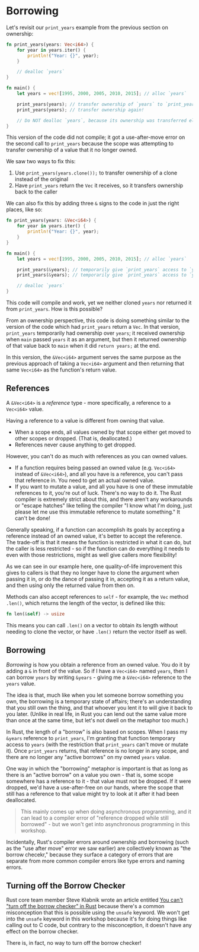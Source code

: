 # Borrowing

Let's revisit our `print_years` example from the previous section on ownership:

```rust
fn print_years(years: Vec<i64>) {
    for year in years.iter() {
        println!("Year: {}", year);
    }

    // dealloc `years`
}

fn main() {
    let years = vec![1995, 2000, 2005, 2010, 2015]; // alloc `years`

    print_years(years); // transfer ownership of `years` to `print_years`
    print_years(years); // transfer ownership again!

    // Do NOT dealloc `years`, because its ownership was transferred elsewhere
}
```

This version of the code did not compile; it got a use-after-move error on the 
second call to `print_years` because the scope was attempting to transfer 
ownership of a value that it no longer owned.

We saw two ways to fix this:

1. Use `print_years(years.clone());` to transfer ownership of a clone instead of the original
1. Have `print_years` return the `Vec` it receives, so it transfers ownership back to the caller

We can also fix this by adding three `&` signs to the code in just the right
places, like so:

```rust
fn print_years(years: &Vec<i64>) {
    for year in years.iter() {
        println!("Year: {}", year);
    }
}

fn main() {
    let years = vec![1995, 2000, 2005, 2010, 2015]; // alloc `years`

    print_years(&years); // temporarily give `print_years` access to `years`
    print_years(&years); // temporarily give `print_years` access to `years`

    // dealloc `years`
}
```

This code will compile and work, yet we neither cloned `years` nor returned it
from `print_years`. How is this possible?

From an ownership perspective, this code is doing something similar to the
version of the code which had `print_years` return a `Vec`. In that version,
`print_years` temporarily had ownership over `years`; it received ownership
when `main` passed `years` it as an argument, but then it returned ownership of
that value back to `main` when it did `return years;` at the end.

In this version, the `&Vec<i64>` argument serves the same purpose as the 
previous approach of taking a `Vec<i64>` argument and then returning that same
`Vec<i64>` as the function's return value.

## References

A `&Vec<i64>` is a *reference* type - more specifically, a reference to 
a `Vec<i64>` value.

Having a reference to a value is different from owning that value.

* When a scope ends, all values owned by that scope either get moved to other scopes or dropped. (That is, deallocated.)
* References never cause anything to get dropped. 

However, you can't do as much with references as you can owned values.
* If a function requires being passed an owned value (e.g. `Vec<i64>` instead of `&Vec<i64>`), and all you have is a reference, you can't pass that reference in. You need to get an actual owned value.
* If you want to mutate a value, and all you have is one of these immutable references to it, you're out of luck. There's no way to do it. The Rust compiler is extremely strict about this, and there aren't any workarounds or "escape hatches" like telling the compiler "I know what I'm doing, just please let me use this immutable reference to mutate something." It can't be done!

Generally speaking, if a function can accomplish its goals by accepting a 
reference instead of an owned value, it's better to accept the reference.
The trade-off is that it means the function is restricted in what it can do,
but the caller is less restricted - so if the function can do everything it
needs to even with those restrictions, might as well give callers more
flexibility!

As we can see in our example here, one quality-of-life improvement this gives to
callers is that they no longer have to clone the argument when passing it in,
or do the dance of passing it in, accepting it as a return value, and then
using only the returned value from then on.

Methods can also accept references to `self` - for example, the `Vec` method
`.len()`, which returns the length of the vector, is defined like this:

```rust
fn len(&self) -> usize
```

This means you can call `.len()` on a vector to obtain its length without 
needing to clone the vector, or have `.len()` return the vector itself as well.

## Borrowing

*Borrowing* is how you obtain a reference from an owned value. You do it by
adding a `&` in front of the value. So if I have a `Vec<i64>` named `years`,
then I can borrow `years` by writing `&years` - giving me a `&Vec<i64>` 
reference to the `years` value.

The idea is that, much like when you let someone borrow something you own, the
borrowing is a temporary state of affairs; there's an understanding that you
still own the thing, and that whoever you lent it to will give it back to you
later. (Unlike in real life, in Rust you can lend out the same value more than 
once at the same time, but let's not dwell on the metaphor too much.)

In Rust, the length of a "borrow" is also based on scopes. When I pass my 
`&years` reference to `print_years`, I'm granting that function temporary access
to `years` (with the restriction that `print_years` can't move or mutate it).
Once `print_years` returns, that reference is no longer in any scope, and there 
are no longer any "active borrows" on my owned `years` value.

One way in which the "borrowing" metaphor is important is that as long as there 
is an "active borrow" on a value you own - that is, some scope somewhere has a 
reference to it - that value must not be dropped. If it were dropped, we'd have 
a use-after-free on our hands, where the scope that still has a reference to 
that value might try to look at it after it had been deallocated.

> This mainly comes up when doing asynchronous programming, and it can lead to a
> compiler error of "reference dropped while still borrowed" - but we won't get
> into asynchronous programming in this workshop.

Incidentally, Rust's compiler errors around ownership and borrowing (such as
the "use after move" error we saw earlier) are collectively known as "the
borrow checekr," because they surface a category of errors that are separate
from more common compiler errors like type errors and naming errors.

## Turning off the Borrow Checker

Rust core team member Steve Klabnik wrote an article entitled [You can't "turn off the borrow checker" in Rust](https://steveklabnik.com/writing/you-can-t-turn-off-the-borrow-checker-in-rust) 
because there's a common misconception that this is possible using
the `unsafe` keyword. We won't get into the `unsafe` keyword in this workshop
because it's for doing things like calling out to C code, but contrary to the 
misconception, it doesn't have any effect on the borrow checker.

There is, in fact, no way to turn off the borrow checker!
